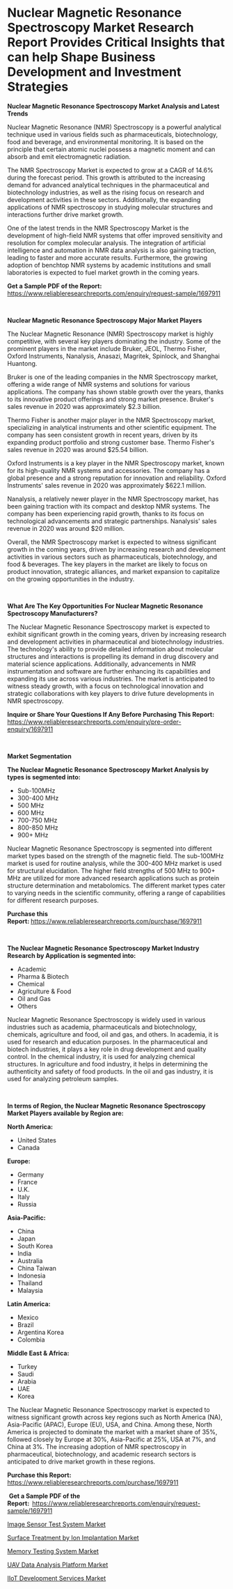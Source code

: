 <p><h1>Nuclear Magnetic Resonance Spectroscopy Market Research Report Provides Critical Insights that can help Shape Business Development and Investment Strategies</h1></p><p><strong>Nuclear Magnetic Resonance Spectroscopy Market Analysis and Latest Trends</strong></p>
<p><p>Nuclear Magnetic Resonance (NMR) Spectroscopy is a powerful analytical technique used in various fields such as pharmaceuticals, biotechnology, food and beverage, and environmental monitoring. It is based on the principle that certain atomic nuclei possess a magnetic moment and can absorb and emit electromagnetic radiation.</p><p>The NMR Spectroscopy Market is expected to grow at a CAGR of 14.6% during the forecast period. This growth is attributed to the increasing demand for advanced analytical techniques in the pharmaceutical and biotechnology industries, as well as the rising focus on research and development activities in these sectors. Additionally, the expanding applications of NMR spectroscopy in studying molecular structures and interactions further drive market growth.</p><p>One of the latest trends in the NMR Spectroscopy Market is the development of high-field NMR systems that offer improved sensitivity and resolution for complex molecular analysis. The integration of artificial intelligence and automation in NMR data analysis is also gaining traction, leading to faster and more accurate results. Furthermore, the growing adoption of benchtop NMR systems by academic institutions and small laboratories is expected to fuel market growth in the coming years.</p></p>
<p><strong>Get a Sample PDF of the Report:&nbsp;</strong> <a href="https://www.reliableresearchreports.com/enquiry/request-sample/1697911">https://www.reliableresearchreports.com/enquiry/request-sample/1697911</a></p>
<p>&nbsp;</p>
<p><strong>Nuclear Magnetic Resonance Spectroscopy Major Market Players</strong></p>
<p><p>The Nuclear Magnetic Resonance (NMR) Spectroscopy market is highly competitive, with several key players dominating the industry. Some of the prominent players in the market include Bruker, JEOL, Thermo Fisher, Oxford Instruments, Nanalysis, Anasazi, Magritek, Spinlock, and Shanghai Huantong.</p><p>Bruker is one of the leading companies in the NMR Spectroscopy market, offering a wide range of NMR systems and solutions for various applications. The company has shown stable growth over the years, thanks to its innovative product offerings and strong market presence. Bruker's sales revenue in 2020 was approximately $2.3 billion.</p><p>Thermo Fisher is another major player in the NMR Spectroscopy market, specializing in analytical instruments and other scientific equipment. The company has seen consistent growth in recent years, driven by its expanding product portfolio and strong customer base. Thermo Fisher's sales revenue in 2020 was around $25.54 billion.</p><p>Oxford Instruments is a key player in the NMR Spectroscopy market, known for its high-quality NMR systems and accessories. The company has a global presence and a strong reputation for innovation and reliability. Oxford Instruments' sales revenue in 2020 was approximately $622.1 million.</p><p>Nanalysis, a relatively newer player in the NMR Spectroscopy market, has been gaining traction with its compact and desktop NMR systems. The company has been experiencing rapid growth, thanks to its focus on technological advancements and strategic partnerships. Nanalysis' sales revenue in 2020 was around $20 million.</p><p>Overall, the NMR Spectroscopy market is expected to witness significant growth in the coming years, driven by increasing research and development activities in various sectors such as pharmaceuticals, biotechnology, and food & beverages. The key players in the market are likely to focus on product innovation, strategic alliances, and market expansion to capitalize on the growing opportunities in the industry.</p></p>
<p>&nbsp;</p>
<p><strong>What Are The Key Opportunities For Nuclear Magnetic Resonance Spectroscopy Manufacturers?</strong></p>
<p><p>The Nuclear Magnetic Resonance Spectroscopy market is expected to exhibit significant growth in the coming years, driven by increasing research and development activities in pharmaceutical and biotechnology industries. The technology's ability to provide detailed information about molecular structures and interactions is propelling its demand in drug discovery and material science applications. Additionally, advancements in NMR instrumentation and software are further enhancing its capabilities and expanding its use across various industries. The market is anticipated to witness steady growth, with a focus on technological innovation and strategic collaborations with key players to drive future developments in NMR spectroscopy.</p></p>
<p><strong>Inquire or Share Your Questions If Any Before Purchasing This Report:</strong> <a href="https://www.reliableresearchreports.com/enquiry/pre-order-enquiry/1697911">https://www.reliableresearchreports.com/enquiry/pre-order-enquiry/1697911</a></p>
<p>&nbsp;</p>
<p><strong>Market Segmentation</strong></p>
<p><strong>The Nuclear Magnetic Resonance Spectroscopy Market Analysis by types is segmented into:</strong></p>
<p><ul><li>Sub-100MHz</li><li>300-400 MHz</li><li>500 MHz</li><li>600 MHz</li><li>700-750 MHz</li><li>800-850 MHz</li><li>900+ MHz</li></ul></p>
<p><p>Nuclear Magnetic Resonance Spectroscopy is segmented into different market types based on the strength of the magnetic field. The sub-100MHz market is used for routine analysis, while the 300-400 MHz market is used for structural elucidation. The higher field strengths of 500 MHz to 900+ MHz are utilized for more advanced research applications such as protein structure determination and metabolomics. The different market types cater to varying needs in the scientific community, offering a range of capabilities for different research purposes.</p></p>
<p><strong>Purchase this Report:&nbsp;</strong><a href="https://www.reliableresearchreports.com/purchase/1697911">https://www.reliableresearchreports.com/purchase/1697911</a></p>
<p>&nbsp;</p>
<p><strong>The Nuclear Magnetic Resonance Spectroscopy Market Industry Research by Application is segmented into:</strong></p>
<p><ul><li>Academic</li><li>Pharma & Biotech</li><li>Chemical</li><li>Agriculture & Food</li><li>Oil and Gas</li><li>Others</li></ul></p>
<p><p>Nuclear Magnetic Resonance Spectroscopy is widely used in various industries such as academia, pharmaceuticals and biotechnology, chemicals, agriculture and food, oil and gas, and others. In academia, it is used for research and education purposes. In the pharmaceutical and biotech industries, it plays a key role in drug development and quality control. In the chemical industry, it is used for analyzing chemical structures. In agriculture and food industry, it helps in determining the authenticity and safety of food products. In the oil and gas industry, it is used for analyzing petroleum samples.</p></p>
<p>&nbsp;</p>
<p><strong>In terms of Region, the Nuclear Magnetic Resonance Spectroscopy Market Players available by Region are:</strong></p>
<p>
    <p> <strong> North America: </strong>
        <ul>
            <li>United States</li>
            <li>Canada</li>
        </ul>
        </p> 
    <p> <strong> Europe: </strong>
        <ul>
            <li>Germany</li>
            <li>France</li>
            <li>U.K.</li>
            <li>Italy</li>
            <li>Russia</li>
        </ul>
        </p> 
    <p> <strong> Asia-Pacific: </strong>
        <ul>
            <li>China</li>
            <li>Japan</li>
            <li>South Korea</li>
            <li>India</li>
            <li>Australia</li>
            <li>China Taiwan</li>
            <li>Indonesia</li>
            <li>Thailand</li>
            <li>Malaysia</li>
        </ul>
        </p> 
    <p> <strong> Latin America: </strong>
        <ul>
            <li>Mexico</li>
            <li>Brazil</li>
            <li>Argentina Korea</li>
            <li>Colombia</li>
        </ul>
        </p> 
    <p> <strong> Middle East & Africa: </strong>
        <ul>
            <li>Turkey</li>
            <li>Saudi</li>
            <li>Arabia</li>
            <li>UAE</li>
            <li>Korea</li>
        </ul>
    </p>
    </p>
<p><p>The Nuclear Magnetic Resonance Spectroscopy market is expected to witness significant growth across key regions such as North America (NA), Asia-Pacific (APAC), Europe (EU), USA, and China. Among these, North America is projected to dominate the market with a market share of 35%, followed closely by Europe at 30%, Asia-Pacific at 25%, USA at 7%, and China at 3%. The increasing adoption of NMR spectroscopy in pharmaceutical, biotechnology, and academic research sectors is anticipated to drive market growth in these regions.</p></p>
<p><strong>Purchase this Report: </strong><a href="https://www.reliableresearchreports.com/purchase/1697911">https://www.reliableresearchreports.com/purchase/1697911</a></p>
<p>&nbsp;<strong>Get a Sample PDF of the Report:&nbsp;&nbsp;</strong><a href="https://www.reliableresearchreports.com/enquiry/request-sample/1697911">https://www.reliableresearchreports.com/enquiry/request-sample/1697911</a></p>
<p><strong></strong></p>
<p><p><a href="https://medium.com/@jordyhansen565/image-sensor-test-system-market-size-reveals-the-best-marketing-channels-in-global-industry-57dd8e48aab0">Image Sensor Test System Market</a></p><p><a href="https://medium.com/@jordyhansen565/surface-treatment-by-ion-implantation-market-furnishes-information-on-market-share-market-trends-0e0f2461c526">Surface Treatment by Ion Implantation Market</a></p><p><a href="https://medium.com/@jordyhansen565/memory-testing-system-market-size-market-outlook-and-market-forecast-2024-to-2031-20c30bf65522">Memory Testing System Market</a></p><p><a href="https://medium.com/@jordyhansen565/uav-data-analysis-platform-market-trends-forecast-and-competitive-analysis-to-2031-b0726fa3505e">UAV Data Analysis Platform Market</a></p><p><a href="https://medium.com/@jordyhansen565/iiot-development-services-market-competitive-analysis-market-trends-and-forecast-to-2031-38437ca1db7f">IIoT Development Services Market</a></p></p>